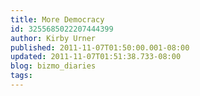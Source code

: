 ```yaml
---
title: More Democracy
id: 3255685022207444399
author: Kirby Urner
published: 2011-11-07T01:50:00.001-08:00
updated: 2011-11-07T01:51:38.733-08:00
blog: bizmo_diaries
tags: 
---
```


[](http://www.flickr.com/photos/17157315@N00/6320113577/)[](http://www.flickr.com/photos/17157315@N00/6320113619/)